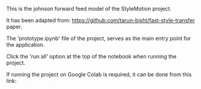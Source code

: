 This is the johnson forward feed model of the StyleMotion project.

It has been adapted from: https://github.com/tarun-bisht/fast-style-transfer paper.

The 'prototype.ipynb' file of the project, serves as the main entry point for the application.

Click the 'run all' option at the top of the notebook when running the project.

If running the project on Google Colab is required, it can be done from this link:
